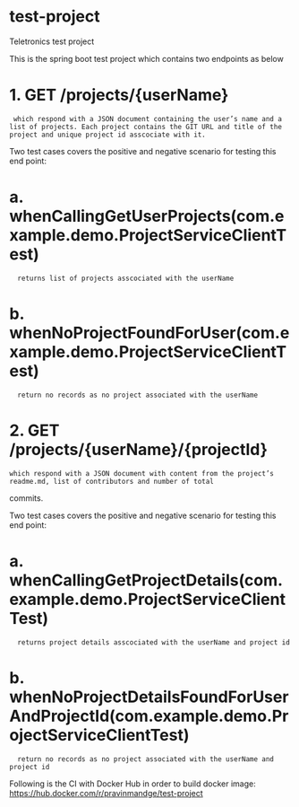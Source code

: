 # test-project
Teletronics test project

This is the spring boot test project which contains two endpoints as below

# 1. GET /projects/{userName}
     which respond with a JSON document containing the user’s name and a list of projects. Each project contains the GIT URL and title of the project and unique project id asscociate with it.
     
Two test cases covers the positive and negative scenario for testing this end point:
  # a. whenCallingGetUserProjects(com.example.demo.ProjectServiceClientTest) 
      returns list of projects asscociated with the userName
  # b. whenNoProjectFoundForUser(com.example.demo.ProjectServiceClientTest)
      return no records as no project associated with the userName


# 2. GET /projects/{userName}/{projectId}
    which respond with a JSON document with content from the project’s readme.md, list of contributors and number of total
commits.

Two test cases covers the positive and negative scenario for testing this end point:
  # a. whenCallingGetProjectDetails(com.example.demo.ProjectServiceClientTest)
      returns project details asscociated with the userName and project id
  # b. whenNoProjectDetailsFoundForUserAndProjectId(com.example.demo.ProjectServiceClientTest)
      return no records as no project associated with the userName and project id

Following is the CI with Docker Hub in order to build docker image:
https://hub.docker.com/r/pravinmandge/test-project
